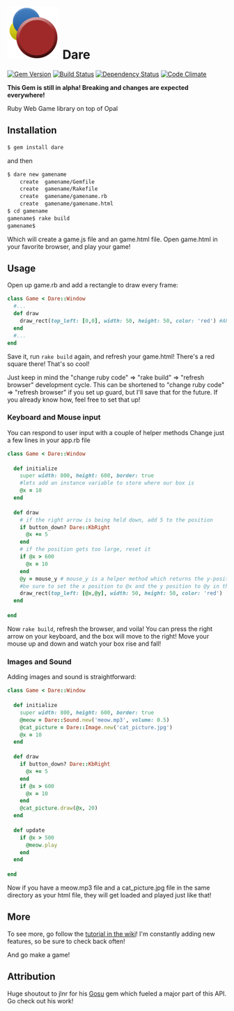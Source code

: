 ![Dare Logo](/images/logo.png) Dare
====
[![Gem Version](https://badge.fury.io/rb/dare.svg)](http://badge.fury.io/rb/dare)
[![Build Status](https://travis-ci.org/nicklink483/dare.svg?branch=master)](https://travis-ci.org/nicklink483/dare)
[![Dependency Status](https://gemnasium.com/nicklink483/dare.svg)](https://gemnasium.com/nicklink483/dare)
[![Code Climate](https://codeclimate.com/github/nicklink483/dare/badges/gpa.svg)](https://codeclimate.com/github/nicklink483/dare)

**This Gem is still in alpha! Breaking and changes are expected everywhere!**

Ruby Web Game library on top of Opal

## Installation

```bash
$ gem install dare
```

and then

```bash
$ dare new gamename
    create  gamename/Gemfile
    create  gamename/Rakefile
    create  gamename/gamename.rb
    create  gamename/gamename.html
$ cd gamename
gamename$ rake build
gamename$
```

Which will create a game.js file and an game.html file.  Open game.html in your favorite browser, and play your game!

## Usage

Open up game.rb and add a rectangle to draw every frame:

```ruby
class Game < Dare::Window
  #...
  def draw
    draw_rect(top_left: [0,0], width: 50, height: 50, color: 'red') #API subject to change
  end
  #...
end
```
Save it, run `rake build` again, and refresh your game.html!  There's a red square there!  That's so cool!

Just keep in mind the "change ruby code" => "rake build" => "refresh browser" development cycle.  This can be shortened to "change ruby code" => "refresh browser" if you set up guard, but I'll save that for the future.  If you already know how, feel free to set that up!

### Keyboard and Mouse input

You can respond to user input with a couple of helper methods
Change just a few lines in your app.rb file

```ruby
class Game < Dare::Window

  def initialize
    super width: 800, height: 600, border: true
    #lets add an instance variable to store where our box is
    @x = 10
  end

  def draw
    # if the right arrow is being held down, add 5 to the position
    if button_down? Dare::KbRight
      @x += 5
    end
    # if the position gets too large, reset it
    if @x > 600
      @x = 10
    end
    @y = mouse_y # mouse_y is a helper method which returns the y-position off the mouse
    #be sure to set the x position to @x and the y position to @y in the draw_rect method!
    draw_rect(top_left: [@x,@y], width: 50, height: 50, color: 'red')
  end

end
```

Now `rake build`, refresh the browser, and voila!  You can press the right arrow on your keyboard, and the box will move to the right!  Move your mouse up and down and watch your box rise and fall!

### Images and Sound

Adding images and sound is straightforward:


```ruby
class Game < Dare::Window

  def initialize
    super width: 800, height: 600, border: true
    @meow = Dare::Sound.new('meow.mp3', volume: 0.5)
    @cat_picture = Dare::Image.new('cat_picture.jpg')
    @x = 10
  end

  def draw
    if button_down? Dare::KbRight
      @x += 5
    end
    if @x > 600
      @x = 10
    end
    @cat_picture.draw(@x, 20)
  end

  def update
    if @x > 500
      @meow.play
    end
  end

end
```

Now if you have a meow.mp3 file and a cat_picture.jpg file in the same directory as your html file, they will get loaded and played just like that!

## More

To see more, go follow the [tutorial in the wiki](https://github.com/nicklink483/dare/wiki/Ruby-Tutorial)!  I'm constantly adding new features, so be sure to check back often!

And go make a game!

## Attribution

Huge shoutout to jlnr for his [Gosu](https://github.com/jlnr/gosu) gem which fueled a major part of this API.  Go check out his work!
